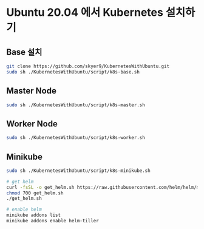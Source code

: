 # Ubuntu 20.04 에서 Kubernetes 설치하기

## Base 설치

```bash
git clone https://github.com/skyer9/KubernetesWithUbuntu.git
sudo sh ./KubernetesWithUbuntu/script/k8s-base.sh
```

## Master Node

```bash
sudo sh ./KubernetesWithUbuntu/script/k8s-master.sh
```

## Worker Node

```bash
sudo sh ./KubernetesWithUbuntu/script/k8s-worker.sh
```

## Minikube

```bash
sudo sh ./KubernetesWithUbuntu/script/k8s-minikube.sh

# get helm
curl -fsSL -o get_helm.sh https://raw.githubusercontent.com/helm/helm/main/scripts/get-helm-3
chmod 700 get_helm.sh
./get_helm.sh

# enable helm
minikube addons list
minikube addons enable helm-tiller
```
